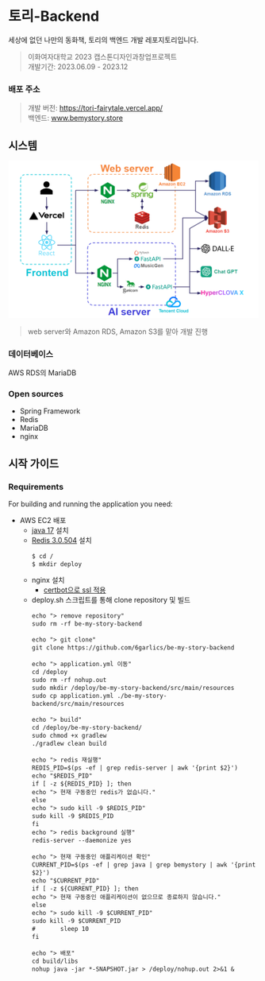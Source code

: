 # 토리-Backend
세상에 없던 나만의 동화책, 토리의 백엔드 개발 레포지토리입니다.</br>
> 이화여자대학교 2023 캡스톤디자인과창업프로젝트</br> 
> 개발기간: 2023.06.09 - 2023.12
### 배포 주소
> 개발 버전: https://tori-fairytale.vercel.app/ </br>
> 백엔드: www.bemystory.store

## 시스템
![img.png](img.png)
> web server와 Amazon RDS, Amazon S3를 맡아 개발 진행
### 데이터베이스
AWS RDS의 MariaDB
</br>
### Open sources
- Spring Framework
- Redis
- MariaDB
- nginx

## 시작 가이드
### Requirements
For building and running the application you need:
- AWS EC2 배포
  - [java 17](https://www.oracle.com/java/technologies/downloads/#java17) 설치
  - [Redis 3.0.504](https://github.com/microsoftarchive/redis/releases) 설치
    ```
    $ cd /
    $ mkdir deploy
    ```
  - nginx 설치
    - [certbot으로 ssl 적용](https://z1-colab.tistory.com/entry/Nginx-Amazon-Linux-Certbot%EC%9D%84-%EC%9D%B4%EC%9A%A9%ED%95%9C-https-%EC%9D%B8%EC%A6%9D%EB%B0%9B%EA%B8%B0)
  - deploy.sh 스크립트를 통해 clone repository 및 빌드
    ```
    echo "> remove repository"
    sudo rm -rf be-my-story-backend

    echo "> git clone"
    git clone https://github.com/6garlics/be-my-story-backend

    echo "> application.yml 이동"
    cd /deploy
    sudo rm -rf nohup.out
    sudo mkdir /deploy/be-my-story-backend/src/main/resources
    sudo cp application.yml ./be-my-story-backend/src/main/resources

    echo "> build"
    cd /deploy/be-my-story-backend/
    sudo chmod +x gradlew
    ./gradlew clean build

    echo "> redis 재실행"
    REDIS_PID=$(ps -ef | grep redis-server | awk '{print $2}')
    echo "$REDIS_PID"
    if [ -z ${REDIS_PID} ]; then
    echo "> 현재 구동중인 redis가 없습니다."
    else
    echo "> sudo kill -9 $REDIS_PID"
    sudo kill -9 $REDIS_PID
    fi
    echo "> redis background 실행"
    redis-server --daemonize yes

    echo "> 현재 구동중인 애플리케이션 확인"
    CURRENT_PID=$(ps -ef | grep java | grep bemystory | awk '{print $2}')
    echo "$CURRENT_PID"
    if [ -z ${CURRENT_PID} ]; then
    echo "> 현재 구동중인 애플리케이션이 없으므로 종료하지 않습니다."
    else
    echo "> sudo kill -9 $CURRENT_PID"
    sudo kill -9 $CURRENT_PID
    #       sleep 10
    fi

    echo "> 배포"
    cd build/libs
    nohup java -jar *-SNAPSHOT.jar > /deploy/nohup.out 2>&1 &
    ```

